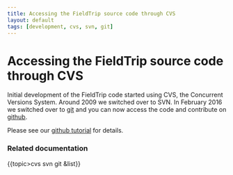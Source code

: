 ```yaml
---
title: Accessing the FieldTrip source code through CVS
layout: default
tags: [development, cvs, svn, git]
---
```


#  Accessing the FieldTrip source code through CVS 

Initial development of the FieldTrip code started using CVS, the Concurrent Versions System. Around 2009 we switched over to SVN. In February 2016 we switched over to [git](http://git-scm.com) and you can now access the code and contribute on [github](http://github.com/fieldtrip). 

Please see our [github tutorial](/[[/development/git) for details. 

### Related documentation

{{topic>cvs svn git &list}}

